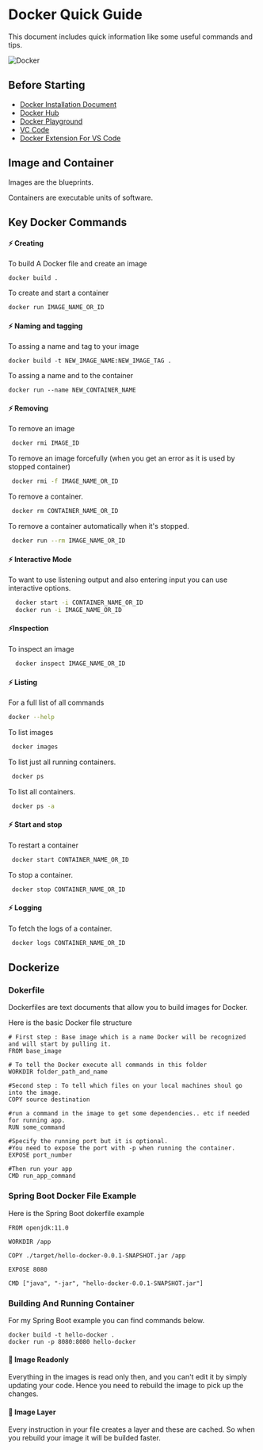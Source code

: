 
# Docker Quick Guide

This document includes quick information like some useful commands and tips.



![Docker](https://www.docker.com/wp-content/uploads/2022/03/horizontal-logo-monochromatic-white.png)


## Before Starting

 - [Docker Installation Document](https://docs.docker.com/get-docker/)
 - [Docker Hub](https://hub.docker.com/)
 - [Docker Playground](https://labs.play-with-docker.com/)
 - [VC Code](https://code.visualstudio.com/)
 - [Docker Extension For VS Code](https://marketplace.visualstudio.com/items?itemName=ms-azuretools.vscode-docker)
## Image and Container
Images are the blueprints.

Containers are executable units of software.


## Key Docker Commands


#### ⚡️ Creating
To build A Docker file and create an image
```
docker build .  
```

To create and start a container
```bash
docker run IMAGE_NAME_OR_ID
```

#### ⚡️ Naming and tagging
To assing a name and tag to your image
```
docker build -t NEW_IMAGE_NAME:NEW_IMAGE_TAG .  
```
To assing a name and to the container
```
docker run --name NEW_CONTAINER_NAME  
```

#### ⚡️ Removing
To remove an image
```bash
 docker rmi IMAGE_ID
```

To remove an image forcefully (when you get an error as it is used by stopped container)
```bash
 docker rmi -f IMAGE_NAME_OR_ID
```

To remove a container. 
```bash
 docker rm CONTAINER_NAME_OR_ID
```

To remove a container automatically when it's stopped. 
```bash
 docker run --rm IMAGE_NAME_OR_ID
```


#### ⚡️ Interactive Mode
To want to use listening output and also entering input you can use interactive options.
```bash
  docker start -i CONTAINER_NAME_OR_ID
  docker run -i IMAGE_NAME_OR_ID
```
#### ⚡️Inspection
To inspect an image
```bash
  docker inspect IMAGE_NAME_OR_ID
```

#### ⚡️ Listing
For a full list of all commands 
```bash
docker --help
```

To list images
```bash
 docker images
```

To list just all running containers. 
```bash
 docker ps
```

To list all containers. 
```bash
 docker ps -a
```
#### ⚡️ Start and stop
To restart a container
```bash
 docker start CONTAINER_NAME_OR_ID
```

To stop a container. 
```bash
 docker stop CONTAINER_NAME_OR_ID
```

#### ⚡️ Logging
To fetch the logs of a container. 
```bash
 docker logs CONTAINER_NAME_OR_ID
```


## Dockerize

### Dokerfile

Dockerfiles are text documents that allow you to build images for Docker.

Here is the basic Docker file structure

```
# First step : Base image which is a name Docker will be recognized and will start by pulling it.
FROM base_image  

# To tell the Docker execute all commands in this folder
WORKDIR folder_path_and_name

#Second step : To tell which files on your local machines shoul go into the image.
COPY source destination

#run a command in the image to get some dependencies.. etc if needed for running app.
RUN some_command

#Specify the running port but it is optional.
#You need to expose the port with -p when running the container.
EXPOSE port_number

#Then run your app
CMD run_app_command
```

### Spring Boot Docker File Example

Here is the Spring Boot dokerfile example

```
FROM openjdk:11.0  

WORKDIR /app

COPY ./target/hello-docker-0.0.1-SNAPSHOT.jar /app

EXPOSE 8080

CMD ["java", "-jar", "hello-docker-0.0.1-SNAPSHOT.jar"]
```
### Building And Running Container

For my Spring Boot example you can find commands below.
```
docker build -t hello-docker . 
docker run -p 8080:8080 hello-docker
```


#### 🚀 Image Readonly
Everything in the images is read only then, and you can't edit it by simply updating your code. Hence you need to rebuild the image to pick up the changes.

#### 🚀 Image Layer 
Every instruction in your file creates a layer and these are cached. So when you rebuild your image it will be builded faster.